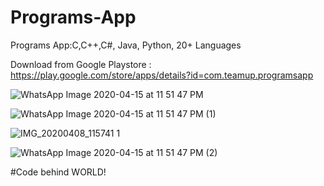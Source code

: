 # Programs-App
Programs App:C,C++,C#, Java, Python, 20+ Languages

Download from Google Playstore : 
https://play.google.com/store/apps/details?id=com.teamup.programsapp



![WhatsApp Image 2020-04-15 at 11 51 47 PM](https://user-images.githubusercontent.com/31806735/79373394-22807800-7f74-11ea-92fe-31de00f3fa99.jpeg)

![WhatsApp Image 2020-04-15 at 11 51 47 PM (1)](https://user-images.githubusercontent.com/31806735/79373504-49d74500-7f74-11ea-84f1-62585a7d2cfd.jpeg)



![IMG_20200408_115741 1](https://user-images.githubusercontent.com/31806735/79372797-af770180-7f73-11ea-8819-4bfb666c6f5d.jpg)


![WhatsApp Image 2020-04-15 at 11 51 47 PM (2)](https://user-images.githubusercontent.com/31806735/79373576-65dae680-7f74-11ea-907a-8de48ab0a53a.jpeg)

#Code behind WORLD!
